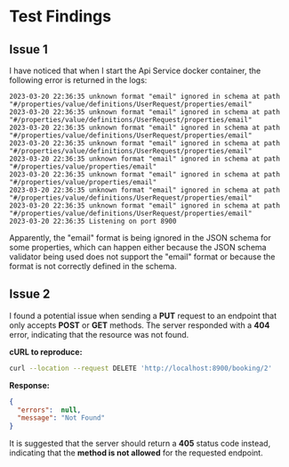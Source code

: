 # Test Findings

## Issue 1

I have noticed that when I start the Api Service docker container, the following error is returned in the logs:

```
2023-03-20 22:36:35 unknown format "email" ignored in schema at path "#/properties/value/definitions/UserRequest/properties/email"
2023-03-20 22:36:35 unknown format "email" ignored in schema at path "#/properties/value/definitions/UserRequest/properties/email"
2023-03-20 22:36:35 unknown format "email" ignored in schema at path "#/properties/value/definitions/UserRequest/properties/email"
2023-03-20 22:36:35 unknown format "email" ignored in schema at path "#/properties/value/definitions/UserRequest/properties/email"
2023-03-20 22:36:35 unknown format "email" ignored in schema at path "#/properties/value/properties/email"
2023-03-20 22:36:35 unknown format "email" ignored in schema at path "#/properties/value/properties/email"
2023-03-20 22:36:35 unknown format "email" ignored in schema at path "#/properties/value/definitions/UserRequest/properties/email"
2023-03-20 22:36:35 unknown format "email" ignored in schema at path "#/properties/value/definitions/UserRequest/properties/email"
2023-03-20 22:36:35 Listening on port 8900
```

Apparently, the "email" format is being ignored in the JSON schema for some properties, which can happen either because
the JSON schema validator being used does not support the "email" format or because the format is not correctly defined
in the schema.

## Issue 2

I found a potential issue when sending a **PUT** request to an endpoint that only accepts **POST** or **GET** methods.
The server responded with a **404** error, indicating that the resource was not found.

**cURL to reproduce:**

```bash
curl --location --request DELETE 'http://localhost:8900/booking/2'
```

**Response:**

```json
{
  "errors":  null,
  "message": "Not Found"
}
```

It is suggested that the server should return a **405** status code instead, indicating that the **method is not allowed**
for the requested endpoint.
